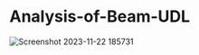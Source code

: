 # Analysis-of-Beam-UDL

![Screenshot 2023-11-22 185731](https://github.com/Sagnik02/Analysis-of-Beam-UDL/assets/108208974/7c1427d4-6fb0-458c-8fc1-a8f2e741eaed)

